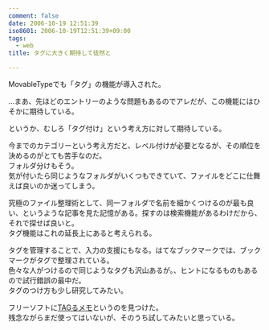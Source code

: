 ```yaml
---
comment: false
date: 2006-10-19 12:51:39
iso8601: 2006-10-19T12:51:39+09:00
tags:
  - web
title: タグに大きく期待して徒然と

---
```


<div class="entry-body">
  <p>MovableTypeでも「タグ」の機能が導入された。</p>

  <p>…まあ、先ほどのエントリーのような問題もあるのでアレだが、この機能にはひそかに期待している。</p>

  <p>というか、むしろ「タグ付け」という考え方に対して期待している。</p>

  <p>今までのカテゴリーという考え方だと、レベル付けが必要となるが、その順位を決めるのがとても苦手なのだ。<br />
    フォルダ分けもそう。<br />
    気が付いたら同じようなフォルダがいくつもできていて、ファイルをどこに仕舞えば良いのか迷ってしまう。</p>

  <p>究極のファイル整理術として、同一フォルダで名前を細かくつけるのが最も良い、というような記事を見た記憶がある。探すのは検索機能があるわけだから、それで探せば良いと。<br />
    タグ機能はこれの延長上にあると考えられる。</p>

  <p>タグを管理することで、入力の支援にもなる。はてなブックマークでは、ブックマークがタグで整理されている。<br />
    色々な人がつけるので同じようなタグも沢山あるが。、ヒントになるものもあるので試行錯誤の最中だ。<br />
    タグのつけ方も少し研究してみたい。</p>

  <p>フリーソフトに<a title="TAGるメモ - ベクターソフトニュース" href="http://www.vector.co.jp/magazine/softnews/061007/n0610071.html">TAGるメモ</a>というのを見つけた。<br />
    残念ながらまだ使ってはいないが、そのうち試してみたいと思っている。</p>
</div>
